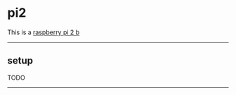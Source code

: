 # pi2

This is a [raspberry pi 2 b](../references/device/raspberry-pi-2-b.md)

---

## setup

TODO

---

